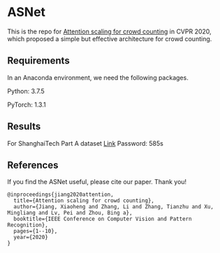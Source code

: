 # ASNet

This is the repo for [Attention scaling for crowd counting](http://cvpr2020.thecvf.com/) in CVPR 2020, which proposed a simple but effective architecture for crowd counting.

## Requirements

In an Anaconda environment, we need the following packages.

Python: 3.7.5

PyTorch: 1.3.1

## Results

For ShanghaiTech Part A dataset
[Link](https://pan.baidu.com/s/1jQgBsDy90UfzlLafXgTcXQ) Password: 585s

## References

If you find the ASNet useful, please cite our paper. Thank you!

```
@inproceedings{jiang2020attention,
  title={Attention scaling for crowd counting},
  author={Jiang, Xiaoheng and Zhang, Li and Zhang, Tianzhu and Xu, Mingliang and Lv, Pei and Zhou, Bing a},
  booktitle={IEEE Conference on Computer Vision and Pattern Recognition},
  pages={1--10},
  year={2020}
}
```
